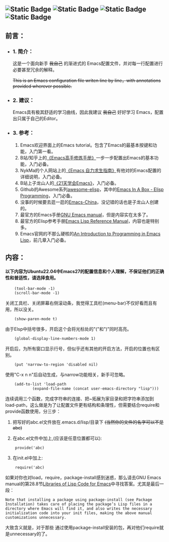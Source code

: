![Static Badge](https://img.shields.io/badge/Ubuntu-True-blue)
![Static Badge](https://img.shields.io/badge/Windows-Testing-red)
![Static Badge](https://img.shields.io/badge/Language-Emacs_Lisp-purple)
![Static Badge](https://img.shields.io/badge/For-Novice-brown)
---
## 前言：
+ ### 1. 简介：
    这是一个面向新手 ~~我自己~~ 的渐进式的 Emacs配置文件，并对每一行配置进行必要甚至冗余的解释。

    ~~This is an Emacs configuration file writen line by line，with annotations provided wherever possible.~~
+ ### 2. 建议：
    Emacs具有极其舒适的学习曲线，因此我建议 ~~我自己~~ 好好学习 Emacs，配置出只属于自己的Editor。
+ ### 3. 参考：
    1. Emacs欢迎界面上的Emacs tutorial。包含了Emacs的最基本按键和功能，入门第一看。
    2. B站/知乎上的[《Emacs高手修炼手册》][1]一步一步配置出Emacs的基本功能，入门必备。
    3. NykMa的个人网站上的[《Emacs 自力求生指南》][2]有他对的Emacs配置的详细说明，入门必备。
    4. B站上子龙山人的[《21天学会Emacs》][3]，入门必备。
    5. Github的Awesome系列[awesome-elisp][5]，其中的[Emacs In A Box - Elisp Programming][6]，入门必备。
    6. 没事的时候要去逛一逛的[Emacs-China][4]，没记错的话也是子龙山人创建的。
    7. 最官方的Emacs手册[GNU Emacs manual][7]，但是内容实在太多了。
    8. 最官方的Elisp参考手册[Emacs Lisp Reference Manual][8]，内容也是特别多。
    9. Emacs官网的不那么硬核的[An Introduction to Programming in Emacs Lisp][9]，前几章入门必备。


## 内容：
#### 以下内容为Ubuntu22.04中Emacs27的配置信息和个人理解，不保证他们的正确性和普适性，请选择食用。

        (tool-bar-mode -1)
        (scroll-bar-mode -1)
关闭工具栏、关闭屏幕右侧滚动条，我觉得工具栏(menu-bar)不仅好看而且有用，所以没关。
        
        (show-paren-mode t)
由于Elsp中括号很多，开启这个会将光标处的"("和")"同时高亮。

        (global-display-line-numbers-mode 1)
开启后，为所有窗口显示行号，但似乎还有其他的开启方法，开启的位置也有区别。

        (put 'narrow-to-region 'disabled nil)
使用"C-x n n"后自动生成，与narrow功能相关，新手可忽略。

        (add-to-list 'load-path
                (expand-file-name (concat user-emacs-directory "lisp")))
连续调用三个函数，完成字符串的连接、把~拓展为家目录和把字符串添加到load-path，这么做是为了让配置文件更有结构和条理性，但需要结合require和provide函数使用，分三步：
1. 把写好的abc.el文件放在.emacs.d/lisp/目录下 ~~(当然你的文件的名字可以不是abc)~~
2. 在abc.el文件中加上,(应该是任意位置都可以):
        
        provide('abc)

3. 在init.el中加上:
        
        require('abc)
如果对你也对load，require，package-install感到迷惑，那么请去GNU Emacs manual的第28.8节[Libraries of Lisp Code for Emacs][10]中寻找答案。尤其是最后一段：

    Note that installing a package using package-install (see Package Installation) takes care of placing the package’s Lisp files in a directory where Emacs will find it, and also writes the necessary initialization code into your init files, making the above manual customizations unnecessary.
大致含义就是，对于那些  通过使用package-install安装的包，再对他们require就是unnecessary的了。


[1]:https://zhuanlan.zhihu.com/p/341512250
[2]:https://nyk.ma/posts/emacs-write-your-own/
[3]:https://space.bilibili.com/292659700?spm_id_from=333.337.search-card.all.click
[4]:https://emacs-china.org/
[5]:https://github.com/p3r7/awesome-elisp
[6]:https://caiorss.github.io/Emacs-Elisp-Programming/Elisp_Programming.html#sec-1-1
[7]:https://www.gnu.org/software/emacs/manual/html_node/emacs/index.html
[8]:https://www.gnu.org/software/emacs/manual/html_node/elisp/index.html
[9]:https://www.gnu.org/software/emacs/manual/html_node/eintr/index.html
[10]:https://www.gnu.org/software/emacs/manual/html_node/emacs/Lisp-Libraries.html